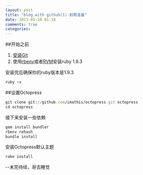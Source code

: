 ```yaml
---
layout: post
title: "blog with github(1)-前期准备"
date: 2013-05-10 01:18
comments: true
categories: 
---
```



##开始之前

1. [安装Git](http://git-scm.com/)
2. 使用[rbenv](http://octopress.org/docs/setup/rbenv)或者[RVM](http://octopress.org/docs/setup/rvm)安装ruby 1.9.3

安装完后确保你的ruby版本是1.9.3
```ruby
ruby -v
```


##设置Octopress

```ruby
git clone git://github.com/imathis/octopress.git octopress
cd octopress  
```

接下来安装一些依赖

```ruby
gem install bundler
rbenv rehash   
bundle install
```

安装Octopress默认主题

```ruby
rake install
```




--未完待续，哥去睡觉